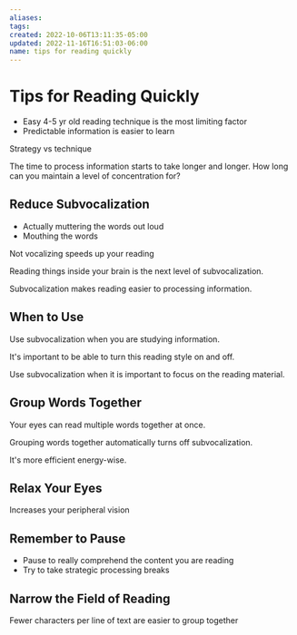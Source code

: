 ```yaml
---
aliases: 
tags: 
created: 2022-10-06T13:11:35-05:00
updated: 2022-11-16T16:51:03-06:00
name: tips for reading quickly
---
```

# Tips for Reading Quickly

- Easy 4-5 yr old reading technique is the most limiting factor
- Predictable information is easier to learn

Strategy vs technique

The time to process information starts to take longer and longer.
How long can you maintain a level of concentration for?

## Reduce Subvocalization
- Actually muttering the words out loud
- Mouthing the words

Not vocalizing speeds up your reading

Reading things inside your brain is the next level of subvocalization.

Subvocalization makes reading easier to processing information.

## When to Use
Use subvocalization when you are studying information.

It's important to be able to turn this reading style on and off.

Use subvocalization when it is important to focus on the reading material.

## Group Words Together
Your eyes can read multiple words together at once.

Grouping words together automatically turns off subvocalization.

It's more efficient energy-wise.

## Relax Your Eyes
Increases your peripheral vision

## Remember to Pause
- Pause to really comprehend the content you are reading
- Try to take strategic processing breaks

## Narrow the Field of Reading
Fewer characters per line of text are easier to group together
